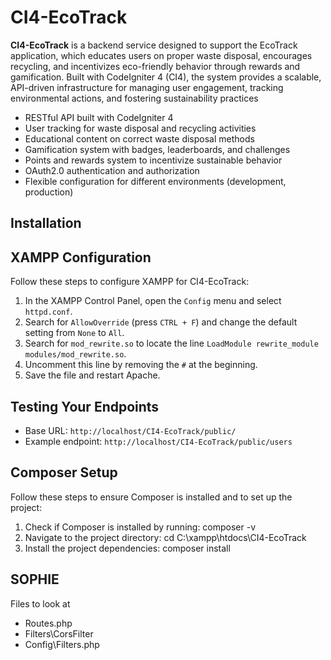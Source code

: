 # CI4-EcoTrack

**CI4-EcoTrack** is a backend service designed to support the EcoTrack application, which educates users on proper waste disposal, encourages recycling, and incentivizes eco-friendly behavior through rewards and gamification. Built with CodeIgniter 4 (CI4), the system provides a scalable, API-driven infrastructure for managing user engagement, tracking environmental actions, and fostering sustainability practices

- RESTful API built with CodeIgniter 4
- User tracking for waste disposal and recycling activities
- Educational content on correct waste disposal methods
- Gamification system with badges, leaderboards, and challenges
- Points and rewards system to incentivize sustainable behavior
- OAuth2.0 authentication and authorization
- Flexible configuration for different environments (development, production)


## Installation
## XAMPP Configuration

Follow these steps to configure XAMPP for CI4-EcoTrack:

1. In the XAMPP Control Panel, open the `Config` menu and select `httpd.conf`.
2. Search for `AllowOverride` (press `CTRL + F`) and change the default setting from `None` to `All`.
3. Search for `mod_rewrite.so` to locate the line `LoadModule rewrite_module modules/mod_rewrite.so`.
4. Uncomment this line by removing the `#` at the beginning.
5. Save the file and restart Apache.

## Testing Your Endpoints

- Base URL: `http://localhost/CI4-EcoTrack/public/`
- Example endpoint: `http://localhost/CI4-EcoTrack/public/users`

## Composer Setup

Follow these steps to ensure Composer is installed and to set up the project:

1. Check if Composer is installed by running:
composer -v
2. Navigate to the project directory:
cd C:\xampp\htdocs\CI4-EcoTrack
3. Install the project dependencies:
composer install


## SOPHIE

Files to look at 
- Routes.php
- Filters\CorsFilter
- Config\Filters.php
